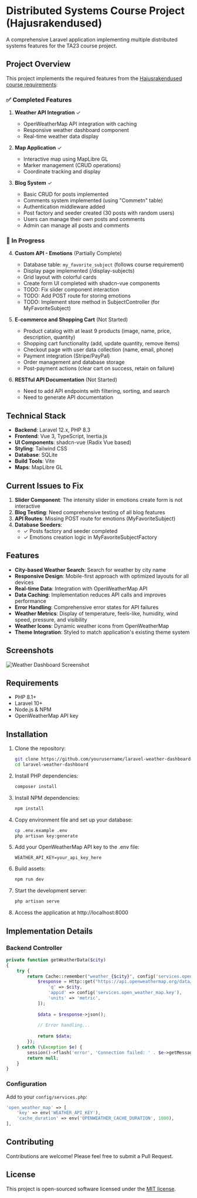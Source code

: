 # Distributed Systems Course Project (Hajusrakendused)

A comprehensive Laravel application implementing multiple distributed systems features for the TA23 course project.

## Project Overview

This project implements the required features from the [Hajusrakendused course requirements](https://github.com/RalfHei/Hajusrakendused):

### ✅ Completed Features

1. **Weather API Integration** ✓
   - OpenWeatherMap API integration with caching
   - Responsive weather dashboard component
   - Real-time weather data display

2. **Map Application** ✓
   - Interactive map using MapLibre GL
   - Marker management (CRUD operations)
   - Coordinate tracking and display

3. **Blog System** ✓
   - Basic CRUD for posts implemented
   - Comments system implemented (using "Commetn" table)
   - Authentication middleware added
   - Post factory and seeder created (30 posts with random users)
   - Users can manage their own posts and comments
   - Admin can manage all posts and comments

### 🚧 In Progress

4. **Custom API - Emotions** (Partially Complete)
   - Database table: `my_favorite_subject` (follows course requirement)
   - Display page implemented (/display-subjects)
   - Grid layout with colorful cards
   - Create form UI completed with shadcn-vue components
   - TODO: Fix slider component interaction
   - TODO: Add POST route for storing emotions
   - TODO: Implement store method in SubjectController (for MyFavoriteSubject)

5. **E-commerce and Shopping Cart** (Not Started)
   - Product catalog with at least 9 products (image, name, price, description, quantity)
   - Shopping cart functionality (add, update quantity, remove items)
   - Checkout page with user data collection (name, email, phone)
   - Payment integration (Stripe/PayPal)
   - Order management and database storage
   - Post-payment actions (clear cart on success, retain on failure)

6. **RESTful API Documentation** (Not Started)
   - Need to add API endpoints with filtering, sorting, and search
   - Need to generate API documentation

## Technical Stack

- **Backend**: Laravel 12.x, PHP 8.3
- **Frontend**: Vue 3, TypeScript, Inertia.js
- **UI Components**: shadcn-vue (Radix Vue based)
- **Styling**: Tailwind CSS
- **Database**: SQLite
- **Build Tools**: Vite
- **Maps**: MapLibre GL

## Current Issues to Fix

1. **Slider Component**: The intensity slider in emotions create form is not interactive
2. **Blog Testing**: Need comprehensive testing of all blog features
3. **API Routes**: Missing POST route for emotions (MyFavoriteSubject)
4. **Database Seeders**: 
   - ✓ Posts factory and seeder completed
   - ✓ Emotions creation logic in MyFavoriteSubjectFactory

## Features

- **City-based Weather Search**: Search for weather by city name
- **Responsive Design**: Mobile-first approach with optimized layouts for all devices
- **Real-time Data**: Integration with OpenWeatherMap API
- **Data Caching**: Implementation reduces API calls and improves performance
- **Error Handling**: Comprehensive error states for API failures
- **Weather Metrics**: Display of temperature, feels-like, humidity, wind speed, pressure, and visibility
- **Weather Icons**: Dynamic weather icons from OpenWeatherMap
- **Theme Integration**: Styled to match application's existing theme system

## Screenshots

![Weather Dashboard Screenshot](screenshots/weather-dashboard.png)

## Requirements

- PHP 8.1+
- Laravel 10+
- Node.js & NPM
- OpenWeatherMap API key

## Installation

1. Clone the repository:
   ```bash
   git clone https://github.com/yourusername/laravel-weather-dashboard.git
   cd laravel-weather-dashboard
   ```

2. Install PHP dependencies:
   ```bash
   composer install
   ```

3. Install NPM dependencies:
   ```bash
   npm install
   ```

4. Copy environment file and set up your database:
   ```bash
   cp .env.example .env
   php artisan key:generate
   ```

5. Add your OpenWeatherMap API key to the .env file:
   ```
   WEATHER_API_KEY=your_api_key_here
   ```

6. Build assets:
   ```bash
   npm run dev
   ```

7. Start the development server:
   ```bash
   php artisan serve
   ```

8. Access the application at http://localhost:8000

## Implementation Details

### Backend Controller
```php
private function getWeatherData($city)
{
    try {
        return Cache::remember("weather_{$city}", config('services.open_weather_map.cache_duration', 1800), function () use ($city) {
            $response = Http::get("https://api.openweathermap.org/data/2.5/weather", [
                'q' => $city,
                'appid' => config('services.open_weather_map.key'),
                'units' => 'metric',
            ]);
            
            $data = $response->json();
            
            // Error handling...
            
            return $data;
        });
    } catch (\Exception $e) {
        session()->flash('error', 'Connection failed: ' . $e->getMessage());
        return null;
    }
}
```

### Configuration
Add to your `config/services.php`:
```php
'open_weather_map' => [
    'key' => env('WEATHER_API_KEY'),
    'cache_duration' => env('OPENWEATHER_CACHE_DURATION', 1800),
],
```

## Contributing

Contributions are welcome! Please feel free to submit a Pull Request.

## License

This project is open-sourced software licensed under the [MIT license](https://opensource.org/licenses/MIT).
